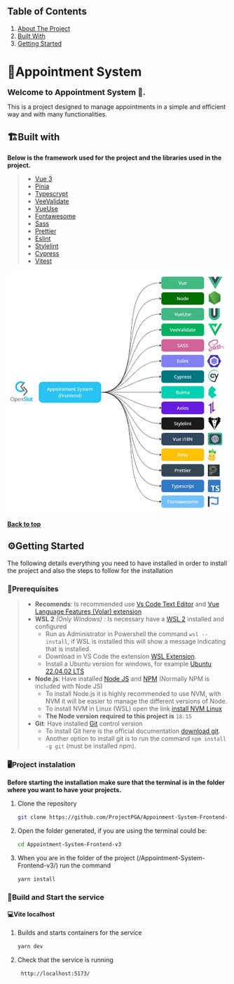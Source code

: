 <!-- TABLE OF CONTENTS -->
## Table of Contents

1. [About The Project](#appointment-system)
2. [Built With](#built-with)
3. [Getting Started](#getting-started)
# <span id="appointment-system">📃Appointment System</span>

<font size="4">**Welcome to Appointment System 👋.**</font>

This is a project designed to manage appointments in a simple and efficient way and with many functionalities.

## <span>🏗️Built with</span>

**Below is the framework used for the project and the libraries used in the project.**

> * [Vue 3][vue]
> * [Pinia][pinia]
> * [Typescrypt][typescript]
> * [VeeValidate][vee-validate]
> * [VueUse][vue-use]
> * [Fontawesome]
> * [Sass][sass]
> * [Prettier][prettier]
> * [Eslint][eslint]
> * [Stylelint][stylelint]
> * [Cypress][cypress]
> * [Vitest][vitest]

![product-technologies]


**[Back to top](#table-of-contents)**

## <span id="getting-started">⚙️Getting Started</span>
The following details everything you need to have installed in order to install the project and also the steps to follow for the installation
### 🚩Prerequisites
>* **Recomends**: Is recommended use [Vs Code Text Editor] and [Vue Language Features (Volar) extension]
>* **WSL 2** *(Only Windows)* : Is necessary have a [WSL 2] installed and configured
>    * Run as Administrator in Powershell the command `wsl --install`, if WSL is installed this will show a message indicating that is installed.
>    * Download in VS Code the extension [WSL Extension].
>    * Install a Ubuntu version for windows, for example [Ubuntu 22.04.02 LTS]
>* **Node.js**: Have installed [Node JS] and [NPM] (Normally NPM is included with Node JS)
>   * To install Node.js it is highly recommended to use NVM, with NVM it will be easier to manage the different versions of Node.
>   * To install NVM in Linux (WSL) open the link [install NVM Linux]
>   * **The Node version required to this project is** `18.15`
>* **Git**: Have installed [Git] control version
>   * To install Git here is the official documentation [download git].
>   * Another option to install git is to run the command `npm install -g git` (must be installed npm).

### 🖥️Project instalation

**Before starting the installation make sure that the terminal is in the folder where you want to have your projects.**

1. Clone the repository
    ```sh
    git clone https://github.com/ProjectPGA/Appoinment-System-Frontend-v3.git
    ```
2. Open the folder generated, if you are using the terminal could be:
    ```sh
    cd Appointment-System-Frontend-v3
    ```
3. When you are in the folder of the project (<path>/Appointment-System-Frontend-v3/) run the command
    ```sh
    yarn install
    ```
    
### 🚀Build and Start the service

#### 💻Vite localhost
1.  Builds and starts containers for the service
    ```sh
    yarn dev
    ```
2. Check that the service is running
    ```sh
     http://localhost:5173/
    ```

<!-- Start Markdown links -->
[Git]: https://git-scm.com
[Node JS]: https://nodejs.org/es/about
[download git]: https://git-scm.com/downloads
[Vs Code Text Editor]: https://code.visualstudio.com/
[NPM]: https://www.bambu-mobile.com/que-es-npm-de-node-js/
[WSL 2]: https://learn.microsoft.com/es-es/windows/wsl/about
[WSL Extension]: https://marketplace.visualstudio.com/items?itemName=ms-vscode-remote.remote-wsl
[Vue Language Features (Volar) extension]: https://marketplace.visualstudio.com/items?itemName=Vue.volar
[install NVM Linux]: https://learn.microsoft.com/es-es/windows/dev-environment/javascript/nodejs-on-wsl#install-nvm-nodejs-and-npm
[Ubuntu 22.04.02 LTS]: https://apps.microsoft.com/store/detail/ubuntu-22042-lts/9PN20MSR04DW?hl=en-us&gl=us&activetab=pivot%3Aoverviewtab
[vue]: https://vuejs.org/guide/quick-start.html
[typescript]: https://www.typescriptlang.org/
[sass]: https://sass-lang.com/
[prettier]: https://prettier.io/
[pinia]: https://pinia.vuejs.org/introduction.html
[eslint]: https://eslint.org/docs/latest/user-guide/getting-started
[stylelint]: https://stylelint.io/
[cypress]: https://docs.cypress.io/
[vitest]: https://vitest.dev/api/
[vee-validate]: https://vee-validate.logaretm.com/v4/
[vue-use]: https://vueuse.org/
[fontawesome]: https://fontawesome.com/
<!-- End Markdown links -->

<!-- Start Markdown images -->
[product-technologies]: docs/img/ProjectTechnologies.png
<!-- End Markdown images -->